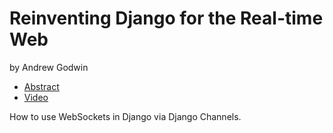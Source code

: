 # Reinventing Django for the Real-time Web
by Andrew Godwin

- [Abstract](https://us.pycon.org/2016/schedule/presentation/1820/)
- [Video](https://www.youtube.com/watch?v=2sEPipctTxw)

How to use WebSockets in Django via Django Channels.
